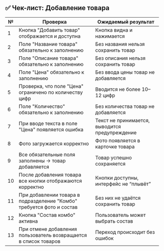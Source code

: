 ## ✅ Чек-лист: Добавление товара

| №  | Проверка                                                                 | Ожидаемый результат                                   |
|----|--------------------------------------------------------------------------|--------------------------------------------------------|
| 1  | Кнопка "Добавить товар" отображается и доступна                         | Кнопка видна и нажимается                             |
| 2  | Поле "Название товара" обязательно к заполнению                         | Без названия нельзя сохранить товар                   |
| 3  | Поле "Описание товара" обязательно к заполнению                         | Без описания нельзя сохранить товар                   |
| 4  | Поле "Цена" обязательно к заполнению                                    | Без ввода цены товар не добавляется                   |
| 5  | Проверка, что поле "Цена" ограничено по количеству цифр                 | Вводится не более 10–12 цифр                          |
| 6  | Поле "Количество" обязательно к заполнению                             | Без количества товар не добавляется                   |
| 7  | При вводе текста в поле "Цена" появляется ошибка                       | Текст не принимается, выводится предупреждение        |
| 8  | Фото загружается корректно                                              | Фото появляется в карточке товара                     |
| 9  | Все обязательные поля заполнены → товар добавляется                     | Товар успешно сохраняется                             |
| 10 | После добавления товара все кнопки отображаются корректно              | Кнопки доступны, интерфейс не “плывёт”                |
| 11 | При добавлении товара в подразделение "Комбо" требуется фото и состав  | Без них не удаётся сохранить товар                    |
| 12 | Кнопка "Состав комбо" активна                                           | Пользователь может выбрать состав                     |
| 13 | При отмене добавления пользователь возвращается в список товаров       | Переход происходит без ошибок                         |
